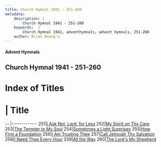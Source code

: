 ```yaml
---
title: Church Hymnal 1941 - 251-260
metadata:
    description: |
        Church Hymnal 1941 - 251-260
    keywords:  |
        Church Hymnal 1941, adventhymnals, advent hymnals, 251-260
    author: Brian Onang'o
---
```


#### Advent Hymnals
## Church Hymnal 1941 - 251-260

# Index of Titles
# | Title                        
-- |-------------
251|[I Ask Not, Lord, for Less](/church-hymnal/CH/201-300/251-260/I-Ask-Not,-Lord,-for-Less)
252|[My Spirit on Thy Care](/church-hymnal/CH/201-300/251-260/My-Spirit-on-Thy-Care)
253|[The Tempter to My Soul](/church-hymnal/CH/201-300/251-260/The-Tempter-to-My-Soul)
254|[Sometimes a Light Surprises](/church-hymnal/CH/201-300/251-260/Sometimes-a-Light-Surprises)
255|[How Firm a Foundation](/church-hymnal/CH/201-300/251-260/How-Firm-a-Foundation)
256|[I Am Trusting Thee](/church-hymnal/CH/201-300/251-260/I-Am-Trusting-Thee)
257|[Call Jehovah Thy Salvation](/church-hymnal/CH/201-300/251-260/Call-Jehovah-Thy-Salvation)
258|[I Need Thee Every Hour](/church-hymnal/CH/201-300/251-260/I-Need-Thee-Every-Hour)
259|[All the Way](/church-hymnal/CH/201-300/251-260/All-the-Way)
260|[The Lord's My Shepherd](/church-hymnal/CH/201-300/251-260/The-Lord's-My-Shepherd)